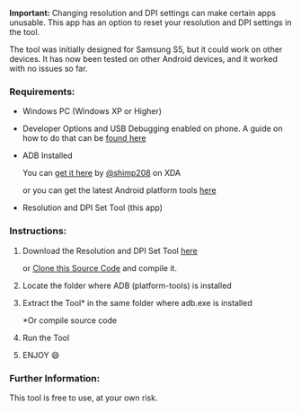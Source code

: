 **Important:** Changing resolution and DPI settings can make certain apps unusable. This app has an option to reset your resolution and DPI settings in the tool.

The tool was initially designed for Samsung S5, but it could work on other devices. It has now been tested on other Android devices, and it worked with no issues so far.


### Requirements:
* Windows PC (Windows XP or Higher)
* Developer Options and USB Debugging enabled on phone. A guide on how to do that can be [found here](https://www.androidauthority.com/enable-developer-options-569223/)
* ADB Installed

  You can [get it here](https://forum.xda-developers.com/showthread.php?t=2317790) by [@shimp208](https://forum.xda-developers.com/member.php?u=3558630) on XDA
  
  or you can get the latest Android platform tools [here](https://developer.android.com/studio/releases/platform-tools.html)
* Resolution and DPI Set Tool (this app)

### Instructions:
1. Download the Resolution and DPI Set Tool [here](https://forum.xda-developers.com/attachment.php?attachmentid=4995301&d=1586976826
) 
  
    or [Clone this Source Code](https://github.com/nadchif/phone-resolution-tool/archive/master.zip) and compile it.

2. Locate the folder where ADB (platform-tools) is installed
3. Extract the Tool* in the same folder where adb.exe is installed

    *Or compile source code

4. Run the Tool
5. ENJOY :smile:

### Further Information:
This tool is free to use, at your own risk.
